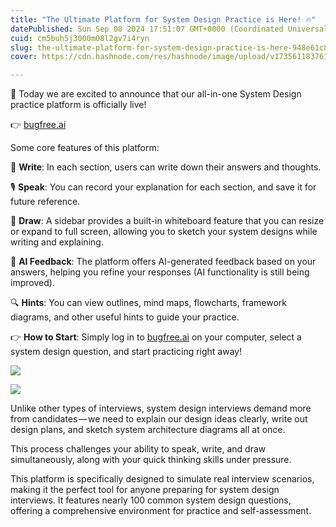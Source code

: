 ```yaml
---
title: "The Ultimate Platform for System Design Practice is Here! 🔥"
datePublished: Sun Sep 08 2024 17:51:07 GMT+0000 (Coordinated Universal Time)
cuid: cm5buh5j3000m08l2gv7i4ryn
slug: the-ultimate-platform-for-system-design-practice-is-here-948e61c8ebf6
cover: https://cdn.hashnode.com/res/hashnode/image/upload/v1735611837614/0ca47eec-2ce4-4eb5-ae11-d3d3b9fe1d35.png

---
```


🎉 Today we are excited to announce that our all-in-one System Design practice platform is officially live!

👉 [bugfree.ai](https://bugfree.ai/practice/system-design)

Some core features of this platform:

🌟 **Write**: In each section, users can write down their answers and thoughts.

🎙️ **Speak**: You can record your explanation for each section, and save it for future reference.

🎨 **Draw**: A sidebar provides a built-in whiteboard feature that you can resize or expand to full screen, allowing you to sketch your system designs while writing and explaining.

🤖 **AI Feedback**: The platform offers AI-generated feedback based on your answers, helping you refine your responses (AI functionality is still being improved).

🔍 **Hints**: You can view outlines, mind maps, flowcharts, framework diagrams, and other useful hints to guide your practice.

👉 **How to Start**: Simply log in to [bugfree.ai](https://bugfree.ai) on your computer, select a system design question, and start practicing right away!

![](https://cdn.hashnode.com/res/hashnode/image/upload/v1735611834501/296646e0-4391-4502-ac91-01ae71ecef0c.png)

![](https://cdn.hashnode.com/res/hashnode/image/upload/v1735611836044/602f3e15-269d-4a6f-83a5-469abbb4123e.png)

Unlike other types of interviews, system design interviews demand more from candidates — we need to explain our design ideas clearly, write out design plans, and sketch system architecture diagrams all at once.

This process challenges your ability to speak, write, and draw simultaneously, along with your quick thinking skills under pressure.

This platform is specifically designed to simulate real interview scenarios, making it the perfect tool for anyone preparing for system design interviews. It features nearly 100 common system design questions, offering a comprehensive environment for practice and self-assessment.